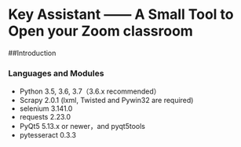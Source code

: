 # Key Assistant —— A Small Tool to Open your Zoom classroom

##Introduction

### Languages and Modules
* Python 3.5, 3.6, 3.7（3.6.x recommended）
 * Scrapy 2.0.1
 (lxml, Twisted and Pywin32 are required)
 * selenium	3.141.0
 * requests	2.23.0	 
 * PyQt5 5.13.x or newer，and pyqt5tools
 * pytesseract 0.3.3